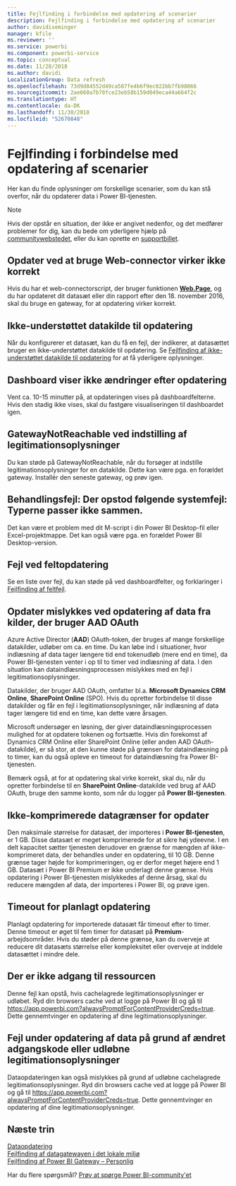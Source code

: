 ```yaml
---
title: Fejlfinding i forbindelse med opdatering af scenarier
description: Fejlfinding i forbindelse med opdatering af scenarier
author: davidiseminger
manager: kfile
ms.reviewer: ''
ms.service: powerbi
ms.component: powerbi-service
ms.topic: conceptual
ms.date: 11/28/2018
ms.author: davidi
LocalizationGroup: Data refresh
ms.openlocfilehash: 73d9d84552d49ca507fe4b6f9ec022bb7fb98866
ms.sourcegitcommit: 2ae660a7b70fce23eb58b159d049eca44a664f2c
ms.translationtype: HT
ms.contentlocale: da-DK
ms.lasthandoff: 11/30/2018
ms.locfileid: "52670848"
---
```

# <a name="troubleshooting-refresh-scenarios"></a>Fejlfinding i forbindelse med opdatering af scenarier
Her kan du finde oplysninger om forskellige scenarier, som du kan stå overfor, når du opdaterer data i Power BI-tjenesten.

> [!NOTE]
> Hvis der opstår en situation, der ikke er angivet nedenfor, og det medfører problemer for dig, kan du bede om yderligere hjælp på [communitywebstedet](http://community.powerbi.com/), eller du kan oprette en [supportbillet](https://powerbi.microsoft.com/support/).
> 
> 

## <a name="refresh-using-web-connector-doesnt-work-properly"></a>Opdater ved at bruge Web-connector virker ikke korrekt
Hvis du har et web-connectorscript, der bruger funktionen [**Web.Page**](https://msdn.microsoft.com/library/mt260924.aspx), og du har opdateret dit datasæt eller din rapport efter den 18. november 2016, skal du bruge en gateway, for at opdatering virker korrekt.

## <a name="unsupported-data-source-for-refresh"></a>Ikke-understøttet datakilde til opdatering
Når du konfigurerer et datasæt, kan du få en fejl, der indikerer, at datasættet bruger en ikke-understøttet datakilde til opdatering. Se [Fejlfinding af ikke-understøttet datakilde til opdatering](service-admin-troubleshoot-unsupported-data-source-for-refresh.md) for at få yderligere oplysninger.

## <a name="dashboard-doesnt-reflect-changes-after-refresh"></a>Dashboard viser ikke ændringer efter opdatering
Vent ca. 10-15 minutter på, at opdateringen vises på dashboardfelterne.  Hvis den stadig ikke vises, skal du fastgøre visualiseringen til dashboardet igen.

## <a name="gatewaynotreachable-when-setting-credentials"></a>GatewayNotReachable ved indstilling af legitimationsoplysninger
Du kan støde på GatewayNotReachable, når du forsøger at indstille legitimationsoplysninger for en datakilde. Dette kan være pga. en forældet gateway.  Installér den seneste gateway, og prøv igen.

## <a name="processing-error-the-following-system-error-occurred-type-mismatch"></a>Behandlingsfejl: Der opstod følgende systemfejl: Typerne passer ikke sammen.
Det kan være et problem med dit M-script i din Power BI Desktop-fil eller Excel-projektmappe.  Det kan også være pga. en forældet Power BI Desktop-version.

## <a name="tile-refresh-errors"></a>Fejl ved feltopdatering
Se en liste over fejl, du kan støde på ved dashboardfelter, og forklaringer i [Fejlfinding af feltfejl](refresh-troubleshooting-tile-errors.md).

## <a name="refresh-fails-when-updating-data-from-sources-that-use-aad-oauth"></a>Opdater mislykkes ved opdatering af data fra kilder, der bruger AAD OAuth
Azure Active Director (**AAD**) OAuth-token, der bruges af mange forskellige datakilder, udløber om ca. en time. Du kan løbe ind i situationer, hvor indlæsning af data tager længere tid end tokenudløb (mere end en time), da Power BI-tjenesten venter i op til to timer ved indlæsning af data. I den situation kan dataindlæsningsprocessen mislykkes med en fejl i legitimationsoplysninger.

Datakilder, der bruger AAD OAuth, omfatter bl.a. **Microsoft Dynamics CRM Online**, **SharePoint Online** (SPO). Hvis du opretter forbindelse til disse datakilder og får en fejl i legitimationsoplysninger, når indlæsning af data tager længere tid end en time, kan dette være årsagen.

Microsoft undersøger en løsning, der giver dataindlæsningsprocessen mulighed for at opdatere tokenen og fortsætte. Hvis din forekomst af Dynamics CRM Online eller SharePoint Online (eller anden AAD OAuth-datakilde), er så stor, at den kunne støde på grænsen for dataindlæsning på to timer, kan du også opleve en timeout for dataindlæsning fra Power BI-tjenesten.

Bemærk også, at for at opdatering skal virke korrekt, skal du, når du opretter forbindelse til en **SharePoint Online**-datakilde ved brug af AAD OAuth, bruge den samme konto, som når du logger på **Power BI-tjenesten**.

## <a name="uncompressed-data-limits-for-refresh"></a>Ikke-komprimerede datagrænser for opdater
Den maksimale størrelse for datasæt, der importeres i **Power BI-tjenesten**, er 1 GB. Disse datasæt er meget komprimerede for at sikre høj ydeevne. I en delt kapacitet sætter tjenesten derudover en grænse for mængden af ikke-komprimeret data, der behandles under en opdatering, til 10 GB. Denne grænse tager højde for komprimeringen, og er derfor meget højere end 1 GB. Datasæt i Power BI Premium er ikke underlagt denne grænse. Hvis opdatering i Power BI-tjenesten mislykkedes af denne årsag, skal du reducere mængden af data, der importeres i Power BI, og prøve igen.

## <a name="scheduled-refresh-timeout"></a>Timeout for planlagt opdatering
Planlagt opdatering for importerede datasæt får timeout efter to timer. Denne timeout er øget til fem timer for datasæt på **Premium**-arbejdsområder. Hvis du støder på denne grænse, kan du overveje at reducere dit datasæts størrelse eller kompleksitet eller overveje at inddele datasættet i mindre dele.

## <a name="access-to-the-resource-is-forbidden"></a>Der er ikke adgang til ressourcen  
Denne fejl kan opstå, hvis cachelagrede legitimationsoplysninger er udløbet. Ryd din browsers cache ved at logge på Power BI og gå til https://app.powerbi.com?alwaysPromptForContentProviderCreds=true. Dette gennemtvinger en opdatering af dine legitimationsoplysninger. 
    
    
## <a name="data-refresh-failure-because-of-password-change-or-expired-credentials"></a>Fejl under opdatering af data på grund af ændret adgangskode eller udløbne legitimationsoplysninger 
Dataopdateringen kan også mislykkes på grund af udløbne cachelagrede legitimationsoplysninger. Ryd din browsers cache ved at logge på Power BI og gå til https://app.powerbi.com?alwaysPromptForContentProviderCreds=true. Dette gennemtvinger en opdatering af dine legitimationsoplysninger.


## <a name="next-steps"></a>Næste trin
[Dataopdatering](refresh-data.md)  
[Fejlfinding af datagatewayen i det lokale miljø](service-gateway-onprem-tshoot.md)  
[Fejlfinding af Power BI Gateway – Personlig](service-admin-troubleshooting-power-bi-personal-gateway.md)  

Har du flere spørgsmål? [Prøv at spørge Power BI-community'et](http://community.powerbi.com/)

